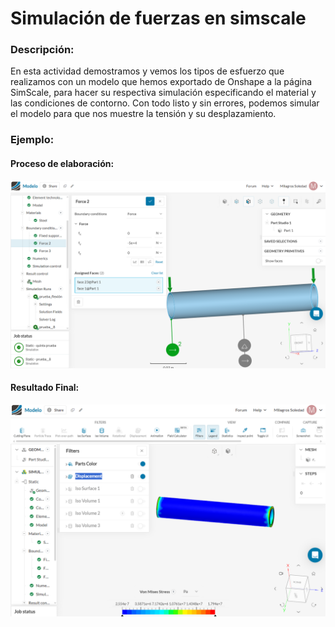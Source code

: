 # Simulación de fuerzas en simscale

###  Descripción:
En esta actividad demostramos y vemos los tipos de esfuerzo que realizamos con un modelo que hemos exportado de Onshape a la página SimScale, para hacer su respectiva simulación especificando el material y las condiciones de contorno. Con todo listo y sin errores, podemos simular el modelo para que nos muestre la tensión y su desplazamiento.

### Ejemplo: 
#### Proceso de elaboración: 
![fuerza](/Imagenes/Milagros2.png)
#### Resultado Final:
![Tipo de flexión](/Imagenes/Milagros1.png)
